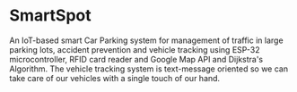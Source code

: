 # SmartSpot
An IoT-based smart Car Parking system for management of traffic in large parking lots, accident prevention and  vehicle tracking using ESP-32 microcontroller, RFID card reader and Google Map API and Dijkstra's Algorithm. The vehicle tracking system is text-message oriented so we can take care of our vehicles with a single touch of our hand.
